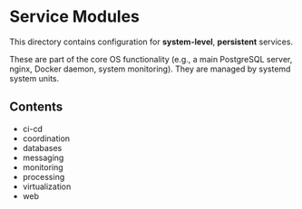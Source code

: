 # Service Modules

This directory contains configuration for **system-level**, **persistent** services.

These are part of the core OS functionality (e.g., a main PostgreSQL server, nginx, Docker daemon, system monitoring). They are managed by systemd system units.

## Contents

- ci-cd
- coordination
- databases
- messaging
- monitoring
- processing
- virtualization
- web
